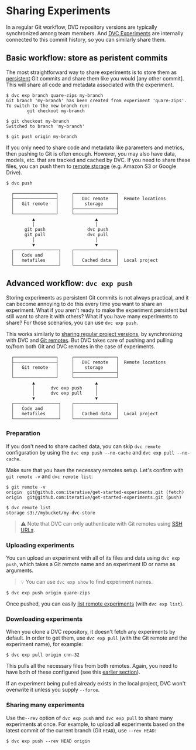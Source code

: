 # Sharing Experiments

In a regular Git workflow, <abbr>DVC repository</abbr> versions are typically
synchronized among team members. And [DVC Experiments] are internally connected
to this commit history, so you can similarly share them.

## Basic workflow: store as peristent commits

The most straightforward way to share experiments is to store them as
[persistent](/doc/user-guide/experiment-management/persisting-experiments) Git
commits and share them like you would [any other commit]. This will share all
code and metadata associated with the experiment.

```cli
$ dvc exp branch quare-zips my-branch
Git branch 'my-branch' has been created from experiment 'quare-zips'.
To switch to the new branch run:
        git checkout my-branch

$ git checkout my-branch
Switched to branch 'my-branch'

$ git push origin my-branch
```

If you only need to share code and metadata like parameters and metrics, then
pushing to Git is often enough. However, you may also have data, models, etc.
that are tracked and <abbr>cached</abbr> by DVC. If you need to share these
files, you can push them to [remote storage](/doc/command-reference/remote)
(e.g. Amazon S3 or Google Drive).

```cli
$ dvc push
```

```
  ┌────────────────┐     ┌────────────────┐
  ├────────────────┤     │   DVC remote   │  Remote locations
  │   Git remote   │     │    storage     │
  │                │     ├────────────────┤
  └────────────────┘     └────────────────┘
          ▲                       ▲
          │                       │
       git push                dvc push
       git pull                dvc pull
          │                       │
          ▼                       ▼
  ┌─────────────────┐    ┌────────────────┐
  │   Code and      │    │                │
  │   metafiles     │    │   Cached data  │  Local project
  └─────────────────┘    └────────────────┘
```

## Advanced workflow: `dvc exp push`

Storing experiments as persistent Git commits is not always practical, and it
can become annoying to do this every time you want to share an experiment. What
if you aren't ready to make the experiment persistent but still want to share it
with others? What if you have many experiments to share? For those scenarios,
you can use `dvc exp push`.

This works similarly to [sharing regular project versions], by synchronizing
with DVC and [Git remotes]. But DVC takes care of pushing and pulling to/from
both Git and DVC remotes in the case of experiments.

```
  ┌────────────────┐     ┌────────────────┐
  ├────────────────┤     │   DVC remote   │  Remote locations
  │   Git remote   │     │    storage     │
  │                │     ├────────────────┤
  └────────────────┘     └────────────────┘
          ▲                       ▲
          │      dvc exp push     │
          │      dvc exp pull     │
          ▼                       ▼
  ┌─────────────────┐    ┌────────────────┐
  │   Code and      │    │                │
  │   metafiles     │    │   Cached data  │  Local project
  └─────────────────┘    └────────────────┘
```

[dvc experiments]: /doc/user-guide/experiment-management/experiments-overview
[sharing regular project versions]:
  /doc/start/data-management/data-versioning#storing-and-sharing
[git remotes]: https://git-scm.com/book/en/v2/Git-Basics-Working-with-Remotes

### Preparation

<admon type="tip">

If you don't need to share <abbr>cached</abbr> data, you can skip `dvc remote`
configuration by using the `dvc exp push --no-cache` and
`dvc exp pull --no-cache`.

</admon>

Make sure that you have the necessary remotes setup. Let's confirm with
`git remote -v` and `dvc remote list`:

```cli
$ git remote -v
origin  git@github.com:iterative/get-started-experiments.git (fetch)
origin  git@github.com:iterative/get-started-experiments.git (push)

$ dvc remote list
storage s3://mybucket/my-dvc-store
```

> ⚠️ Note that DVC can only authenticate with Git remotes using [SSH URLs].

[ssh urls]:
  https://git-scm.com/book/en/v2/Git-on-the-Server-The-Protocols#_the_protocols

### Uploading experiments

You can upload an experiment with all of its files and data using
`dvc exp push`, which takes a Git remote name and an experiment ID or name as
arguments.

> 💡 You can use `dvc exp show` to find experiment names.

```cli
$ dvc exp push origin quare-zips
```

Once pushed, you can easily [list remote experiments] (with `dvc exp list`).

[list remote experiments]:
  /doc/user-guide/experiment-management/comparing-experiments#list-experiments-saved-remotely

### Downloading experiments

When you clone a DVC repository, it doesn't fetch any experiments by default. In
order to get them, use `dvc exp pull` (with the Git remote and the experiment
name), for example:

```cli
$ dvc exp pull origin cnn-32
```

This pulls all the necessary files from both remotes. Again, you need to have
both of these configured (see this [earlier section](#preparation)).

If an experiment being pulled already exists in the local project, DVC won't
overwrite it unless you supply `--force`.

### Sharing many experiments

Use the`--rev` option of `dvc exp push` and `dvc exp pull` to share many
experiments at once. For example, to upload all experiments based on the latest
commit of the current branch (Git `HEAD`), use `--rev HEAD`:

```
$ dvc exp push --rev HEAD origin
```
